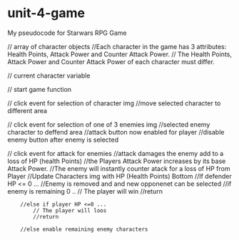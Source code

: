 # unit-4-game

My pseudocode for Starwars RPG Game

// array of character objects
    //Each character in the game has 3 attributes: Health Points, Attack Power and Counter Attack Power.
    // The Health Points, Attack Power and Counter Attack Power of each character must differ.

// current character variable

// start game function


// click event for selection of character img
    //move selected character to different area

// click event for selection of one of 3 enemies img
    //selected enemy character to deffend area
    //attack button now enabled for player
    //disable enemy button after enemy is selected

// click event for attack for enemies
    //attack damages the enemy add to a loss of HP (health Points)
    //the Players Attack Power increases by its base Attack Power. 
    //The enemy will instantly counter atack for a loss of HP from Player
    //Update Characters img with HP (Health Points) Bottom
    //If defender HP <= 0 ...
        //Enemy is removed and and new opponenet can be selected
        //if enemy is remaining 0 .. 
            // The player will win
            //return
            
        //else if player HP <=0 ...
            // The player will loos
            //return

        //else enable remaining enemy characters 
